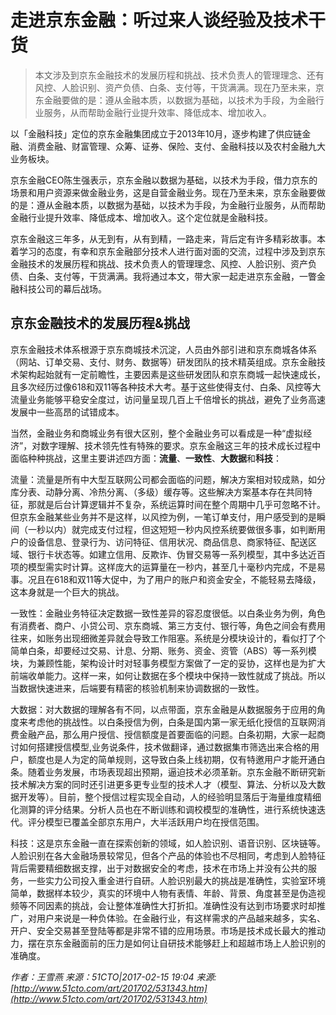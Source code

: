 # 走进京东金融：听过来人谈经验及技术干货


> 本文涉及到京东金融技术的发展历程和挑战、技术负责人的管理理念、还有风控、人脸识别、资产负债、白条、支付等，干货满满。现在乃至未来，京东金融要做的是：遵从金融本质，以数据为基础，以技术为手段，为金融行业服务，从而帮助金融行业提升效率、降低成本、增加收入。

以「金融科技」定位的京东金融集团成立于2013年10月，逐步构建了供应链金融、消费金融、财富管理、众筹、证券、保险、支付、金融科技以及农村金融九大业务板块。

京东金融CEO陈生强表示，京东金融以数据为基础，以技术为手段，借力京东的场景和用户资源来做金融业务，这是自营金融业务。现在乃至未来，京东金融要做的是：遵从金融本质，以数据为基础，以技术为手段，为金融行业服务，从而帮助金融行业提升效率、降低成本、增加收入。这个定位就是金融科技。

京东金融这三年多，从无到有，从有到精，一路走来，背后定有许多精彩故事。本着学习的态度，有幸和京东金融部分技术人进行面对面的交流，过程中涉及到京东金融技术的发展历程和挑战、技术负责人的管理理念、风控、人脸识别、资产负债、白条、支付等，干货满满。我将通过本文，带大家一起走进京东金融，一瞥金融科技公司的幕后战场。

## 京东金融技术的发展历程&挑战

京东金融技术体系根源于京东商城技术沉淀，人员由外部引进和京东商城各体系（网站、订单交易、支付、财务、数据等）研发团队的技术精英组成。京东金融技术架构起始就有一定前瞻性，主要因素是这些研发团队和京东商城一起快速成长，且多次经历过像618和双11等各种技术大考。基于这些使得支付、白条、风控等大流量业务能够平稳安全度过，访问量呈现几百上千倍增长的挑战，避免了业务高速发展中一些高昂的试错成本。

当然，金融业务和商城业务有很大区别，整个金融业务可以看成是一种“虚拟经济”，对数字理解、技术领先性有特殊的要求。京东金融这三年的技术成长过程中面临种种挑战，这里主要讲述四方面：**流量**、**一致性**、**大数据**和**科技**：

流量：流量是所有中大型互联网公司都会面临的问题，解决方案相对较成熟，如分库分表、动静分离、冷热分离、（多级）缓存等。这些解决方案基本存在共同特征，那就是后台计算逻辑并不复杂，系统运算时间在整个周期中几乎可忽略不计。但京东金融某些业务并不是这样，以风控为例，一笔订单支付，用户感受到的是瞬间（一秒以内）就完成支付过程，但这短短一秒内风控系统要做很多事，如判断用户的设备信息、登录行为、访问特征、信用状况、商品信息、商家特征、配送区域、银行卡状态等。如建立信用、反欺诈、伪冒交易等一系列模型，其中多达近百项的模型需实时计算。这样庞大的运算量在一秒内，甚至几十毫秒内完成，不是易事。况且在618和双11等大促中，为了用户的账户和资金安全，不能轻易去降级，这本身就是一个巨大的挑战。

一致性：金融业务特征决定数据一致性差异的容忍度很低。以白条业务为例，角色有消费者、商户、小贷公司、京东商城、第三方支付、银行等，角色之间会有费用往来，如账务出现细微差异就会导致工作阻塞。系统是分模块设计的，看似打了个简单白条，却要经过交易、计息、分期、账务、资金、资管（ABS）等一系列模块，为兼顾性能，架构设计时对轻事务模型方案做了一定的妥协，这样也是为扩大前端收单能力。这样一来，如何让数据在多个模块中保持一致性就成了挑战。所以当数据快速进来，后端要有精密的核验机制来协调数据的一致性。

大数据：对大数据的理解各有不同，以点带面，京东金融是从数据服务于应用的角度来考虑他的挑战性。以白条授信为例，白条是国内第一家无纸化授信的互联网消费金融产品，那么用户授信、授信额度是首要面临的问题。白条初期，大家一起商讨如何搭建授信模型,业务说条件，技术做翻译，通过数据集市筛选出来合格的用户，额度也是人为定的简单规则，这导致白条上线初期，仅有特邀用户才能开通白条。随着业务发展，市场表现超出预期，逼迫技术必须革新。京东金融不断研究新技术解决方案的同时还引进更多更专业型的技术人才（模型、算法、分析以及大数据开发等）。目前，整个授信过程实现全自动，人的经验明显落后于海量维度精细化测算的评分结果。分析人员也在不断训练和调校模型的准确性，进行系统快速迭代。评分模型已覆盖全部京东用户，大半活跃用户均在授信范围。

科技：这是京东金融一直在探索创新的领域，如人脸识别、语音识别、区块链等。人脸识别在各大金融场景较常见，但各个产品的体验也不尽相同，考虑到人脸特征背后需要精细数据支撑，出于对数据安全的考虑，技术在市场上并没有公共的服务，一些实力公司投入重金进行自研。人脸识别最大的挑战是准确性，实验室环境简单，数据样本较少，真实的环境中人物有表情、年龄、背景、角度甚至是伪造视频等不同因素的挑战，会让整体准确性大打折扣。准确性没有达到市场要求时却推广，对用户来说是一种负体验。在金融行业，有这样需求的产品越来越多，实名、开户、安全交易甚至登陆等都是非常不错的应用场景。市场是技术成长最大的推动力，摆在京东金融面前的压力是如何让自研技术能够赶上和超越市场上人脸识别的准确度。




*作者：王雪燕 来源：51CTO|2017-02-15 19:04 来源: [http://www.51cto.com/art/201702/531343.htm](http://www.51cto.com/art/201702/531343.htm)*

